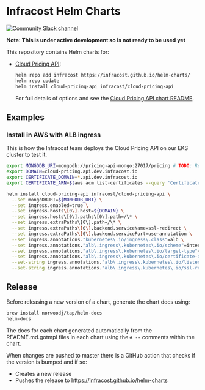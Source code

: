 # Infracost Helm Charts

<a href="https://www.infracost.io/community-chat"><img alt="Community Slack channel" src="https://img.shields.io/badge/chat-Slack-%234a154b"/></a>

**Note: This is under active development so is not ready to be used yet**

This repository contains Helm charts for:
 * [Cloud Pricing API](https://github.com/infracost/helm-charts/blob/master/charts/cloud-pricing-api/README.md):

    ```sh
    helm repo add infracost https://infracost.github.io/helm-charts/
    helm repo update
    helm install cloud-pricing-api infracost/cloud-pricing-api
    ```

    For full details of options and see the [Cloud Pricing API chart README](https://github.com/infracost/helm-charts/blob/master/charts/cloud-pricing-api/README.md).

## Examples

### Install in AWS with ALB ingress

This is how the Infracost team deploys the Cloud Pricing API on our EKS cluster to test it.

```sh
export MONGODB_URI=mongodb://pricing-api-mongo:27017/pricing # TODO: Remove when we switch fully to PostgreSQL
export DOMAIN=cloud-pricing.api.dev.infracost.io
export CERTIFICATE_DOMAIN=*.api.dev.infracost.io
export CERTIFICATE_ARN=$(aws acm list-certificates --query 'CertificateSummaryList[].[CertificateArn,DomainName]' --output text | grep ${CERTIFICATE_DOMAIN} | cut -f1)

helm install cloud-pricing-api infracost/cloud-pricing-api \
  --set mongoDBURI=${MONGODB_URI} \
  --set ingress.enabled=true \
  --set ingress.hosts\[0\].host=${DOMAIN} \
  --set ingress.hosts\[0\].paths\[0\].path=/\* \
  --set ingress.extraPaths\[0\].path=/\* \
  --set ingress.extraPaths\[0\].backend.serviceName=ssl-redirect \
  --set ingress.extraPaths\[0\].backend.servicePort=use-annotation \
  --set ingress.annotations."kubernetes\.io/ingress\.class"=alb \
  --set ingress.annotations."alb\.ingress\.kubernetes\.io/scheme"=internet-facing \
  --set ingress.annotations."alb\.ingress\.kubernetes\.io/target-type"=ip \
  --set ingress.annotations."alb\.ingress\.kubernetes\.io/certificate-arn"=${CERTIFICATE_ARN} \
  --set-string ingress.annotations."alb\.ingress\.kubernetes\.io/listen-ports"="\[\{\"HTTP\": 80\}\, \{\"HTTPS\":443\}\]" \
  --set-string ingress.annotations."alb\.ingress\.kubernetes\.io/ssl-redirect"="\{\"Type\": \"redirect\"\, \"RedirectConfig\": \{ \"Protocol\": \"HTTPS\"\, \"Port\": \"443\"\, \"StatusCode\": \"HTTP_301\"\}\}"
```

## Release

Before releasing a new version of a chart, generate the chart docs using:

```sh
brew install norwoodj/tap/helm-docs
helm-docs
```

The docs for each chart generated automatically from the README.md.gotmpl files in each chart using the `# --` comments within the chart.

When changes are pushed to master there is a GitHub action that checks if the version is bumped and if so:
 * Creates a new release
 * Pushes the release to https://infracost.github.io/helm-charts
